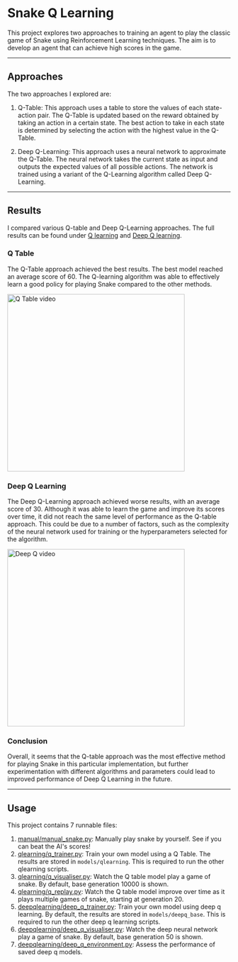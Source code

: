 ﻿# Snake Q Learning
This project explores two approaches to training an agent to play the classic game of Snake using Reinforcement Learning techniques. The aim is to develop an agent that can achieve high scores in the game.

---

## Approaches
The two approaches I explored are:

1. Q-Table: This approach uses a table to store the values of each state-action pair. The Q-Table is updated based on the reward obtained by taking an action in a certain state. The best action to take in each state is determined by selecting the action with the highest value in the Q-Table.


2. Deep Q-Learning: This approach uses a neural network to approximate the Q-Table. The neural network takes the current state as input and outputs the expected values of all possible actions. The network is trained using a variant of the Q-Learning algorithm called Deep Q-Learning.

---

## Results

I compared various Q-table and Deep Q-Learning approaches. The full results can be found under [Q learning](https://github.com/milankoster/Snake-Q-Learning/tree/master/qlearning) and [Deep Q learning](https://github.com/milankoster/Snake-Q-Learning/tree/master/deepqlearning).

### Q Table

The Q-Table approach achieved the best results. The best model reached an average score of 60. The Q-learning algorithm was able to effectively learn a good policy for playing Snake compared to the other methods.

<img src="https://i.imgur.com/irz0OrQ.gif" width="400" alt="Q Table video">


### Deep Q Learning

The Deep Q-Learning approach achieved worse results, with an average score of 30. Although it was able to learn the game and improve its scores over time, it did not reach the same level of performance as the Q-table approach. This could be due to a number of factors, such as the complexity of the neural network used for training or the hyperparameters selected for the algorithm.

<img src="https://i.imgur.com/q213tjj.gif" width="400" alt="Deep Q video">

### Conclusion 

Overall, it seems that the Q-table approach was the most effective method for playing Snake in this particular implementation, but further experimentation with different algorithms and parameters could lead to improved performance of Deep Q Learning in the future.

---

## Usage

This project contains 7 runnable files:

1. [manual/manual_snake.py](https://github.com/milankoster/Snake-Q-Learning/blob/master/manual/manual_snake.py): Manually play snake by yourself. See if you can beat the AI's scores!
2. [qlearning/q_trainer.py](https://github.com/milankoster/Snake-Q-Learning/blob/master/qlearning/q_trainer.py): Train your own model using a Q Table. The results are stored in `models/qlearning`. This is required to run the other qlearning scripts. 
3. [qlearning/q_visualiser.py](https://github.com/milankoster/Snake-Q-Learning/blob/master/qlearning/q_visualiser.py): Watch the Q table model play a game of snake. By default, base generation 10000 is shown. 
4. [qlearning/q_replay.py](https://github.com/milankoster/Snake-Q-Learning/blob/master/qlearning/q_replay.py): Watch the Q table model improve over time as it plays multiple games of snake, starting at generation 20.  
5. [deepqlearning/deep_q_trainer.py](https://github.com/milankoster/Snake-Q-Learning/blob/master/deepqlearning/deep_q_trainer.py): Train your own model using deep q learning. By default, the results are stored in `models/deepq_base`. This is required to run the other deep q learning scripts. 
6. [deepqlearning/deep_q_visualiser.py](https://github.com/milankoster/Snake-Q-Learning/blob/master/deepqlearning/deep_q_visualiser.py): Watch the deep neural network play a game of snake. By default, base generation 50 is shown.
7. [deepqlearning/deep_q_environment.py](https://github.com/milankoster/Snake-Q-Learning/blob/master/deepqlearning/deep_q_environment.py): Assess the performance of saved deep q models.

